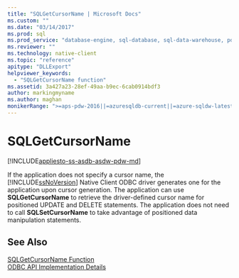```yaml
---
title: "SQLGetCursorName | Microsoft Docs"
ms.custom: ""
ms.date: "03/14/2017"
ms.prod: sql
ms.prod_service: "database-engine, sql-database, sql-data-warehouse, pdw"
ms.reviewer: ""
ms.technology: native-client
ms.topic: "reference"
apitype: "DLLExport"
helpviewer_keywords: 
  - "SQLGetCursorName function"
ms.assetid: 3a427a23-28ef-49aa-b9ec-6cab0914bdf3
author: markingmyname
ms.author: maghan
monikerRange: ">=aps-pdw-2016||=azuresqldb-current||=azure-sqldw-latest||>=sql-server-2016||=sqlallproducts-allversions||>=sql-server-linux-2017||=azuresqldb-mi-current"
---
```

# SQLGetCursorName
[!INCLUDE[appliesto-ss-asdb-asdw-pdw-md](../../includes/appliesto-ss-asdb-asdw-pdw-md.md)]

  If the application does not specify a cursor name, the [!INCLUDE[ssNoVersion](../../includes/ssnoversion-md.md)] Native Client ODBC driver generates one for the application upon cursor generation. The application can use **SQLGetCursorName** to retrieve the driver-defined cursor name for positioned UPDATE and DELETE statements. The application does not need to call **SQLSetCursorName** to take advantage of positioned data manipulation statements.  
  
## See Also  
 [SQLGetCursorName Function](https://go.microsoft.com/fwlink/?LinkId=59349)   
 [ODBC API Implementation Details](../../relational-databases/native-client-odbc-api/odbc-api-implementation-details.md)  
  
  
